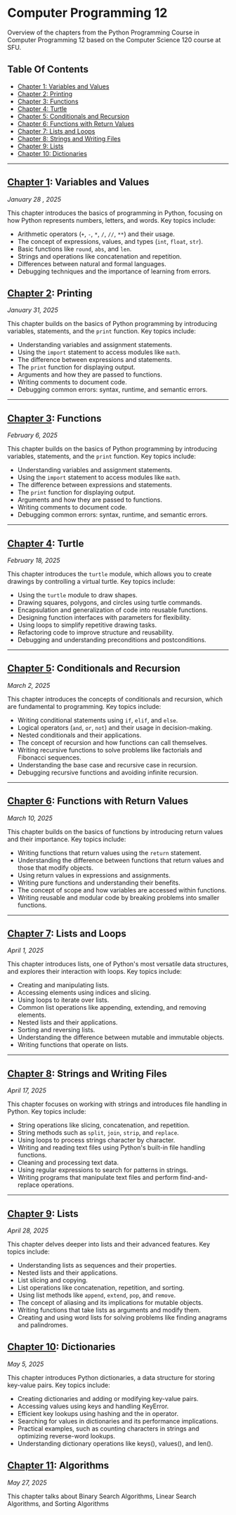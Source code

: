 # Computer Programming 12

Overview of the chapters from the Python Programming Course in Computer Programming 12 based on the Computer Science 120 course at SFU.

## Table Of Contents

- [Chapter 1: Variables and Values](#chapter-1-variables-and-values)
- [Chapter 2: Printing](#chapter-2-printing)
- [Chapter 3: Functions](#chapter-3-functions)
- [Chapter 4: Turtle](#chapter-4-turtle)
- [Chapter 5: Conditionals and Recursion](#chapter-5-conditionals-and-recursion)
- [Chapter 6: Functions with Return Values](#chapter-6-functions-with-return-values)
- [Chapter 7: Lists and Loops](#chapter-7-lists-and-loops)
- [Chapter 8: Strings and Writing Files](#chapter-8-strings-and-writing-files)
- [Chapter 9: Lists](#chapter-9-lists)
- [Chapter 10: Dictionaries](#chapter-10-dictionaries)

---

## [Chapter 1](Python_Chapter_1/chap01.ipynb): Variables and Values

_January 28 , 2025_

This chapter introduces the basics of programming in Python, focusing on how Python represents numbers, letters, and words. Key topics include:

- Arithmetic operators (`+`, `-`, `*`, `/`, `//`, `**`) and their usage.
- The concept of expressions, values, and types (`int`, `float`, `str`).
- Basic functions like `round`, `abs`, and `len`.
- Strings and operations like concatenation and repetition.
- Differences between natural and formal languages.
- Debugging techniques and the importance of learning from errors.

## [Chapter 2](Python_Chapter_2/chap02.ipynb): Printing

_January 31, 2025_

This chapter builds on the basics of Python programming by introducing variables, statements, and the `print` function. Key topics include:

- Understanding variables and assignment statements.
- Using the `import` statement to access modules like `math`.
- The difference between expressions and statements.
- The `print` function for displaying output.
- Arguments and how they are passed to functions.
- Writing comments to document code.
- Debugging common errors: syntax, runtime, and semantic errors.

---

## [Chapter 3](Python_Chapter_3/chap03.ipynb): Functions

_February 6, 2025_

This chapter builds on the basics of Python programming by introducing variables, statements, and the `print` function. Key topics include:

- Understanding variables and assignment statements.
- Using the `import` statement to access modules like `math`.
- The difference between expressions and statements.
- The `print` function for displaying output.
- Arguments and how they are passed to functions.
- Writing comments to document code.
- Debugging common errors: syntax, runtime, and semantic errors.

---

## [Chapter 4](Python_Chapter_4/chap04.ipynb): Turtle

_February 18, 2025_

This chapter introduces the `turtle` module, which allows you to create drawings by controlling a virtual turtle. Key topics include:

- Using the `turtle` module to draw shapes.
- Drawing squares, polygons, and circles using turtle commands.
- Encapsulation and generalization of code into reusable functions.
- Designing function interfaces with parameters for flexibility.
- Using loops to simplify repetitive drawing tasks.
- Refactoring code to improve structure and reusability.
- Debugging and understanding preconditions and postconditions.

---

## [Chapter 5](Python_Chapter_5/chap05.ipynb): Conditionals and Recursion

_March 2, 2025_

This chapter introduces the concepts of conditionals and recursion, which are fundamental to programming. Key topics include:

- Writing conditional statements using `if`, `elif`, and `else`.
- Logical operators (`and`, `or`, `not`) and their usage in decision-making.
- Nested conditionals and their applications.
- The concept of recursion and how functions can call themselves.
- Writing recursive functions to solve problems like factorials and Fibonacci sequences.
- Understanding the base case and recursive case in recursion.
- Debugging recursive functions and avoiding infinite recursion.

---

## [Chapter 6](Python_Chapter_6/chap06.ipynb): Functions with Return Values

_March 10, 2025_

This chapter builds on the basics of functions by introducing return values and their importance. Key topics include:

- Writing functions that return values using the `return` statement.
- Understanding the difference between functions that return values and those that modify objects.
- Using return values in expressions and assignments.
- Writing pure functions and understanding their benefits.
- The concept of scope and how variables are accessed within functions.
- Writing reusable and modular code by breaking problems into smaller functions.

---

## [Chapter 7](Python_Chapter_7/chap07.ipynb): Lists and Loops

_April 1, 2025_

This chapter introduces lists, one of Python's most versatile data structures, and explores their interaction with loops. Key topics include:

- Creating and manipulating lists.
- Accessing elements using indices and slicing.
- Using loops to iterate over lists.
- Common list operations like appending, extending, and removing elements.
- Nested lists and their applications.
- Sorting and reversing lists.
- Understanding the difference between mutable and immutable objects.
- Writing functions that operate on lists.

---

## [Chapter 8](Python_Chapter_8/chap08.ipynb): Strings and Writing Files

_April 17, 2025_

This chapter focuses on working with strings and introduces file handling in Python. Key topics include:

- String operations like slicing, concatenation, and repetition.
- String methods such as `split`, `join`, `strip`, and `replace`.
- Using loops to process strings character by character.
- Writing and reading text files using Python's built-in file handling functions.
- Cleaning and processing text data.
- Using regular expressions to search for patterns in strings.
- Writing programs that manipulate text files and perform find-and-replace operations.

---

## [Chapter 9](Python_Chapter_9/chap09.ipynb): Lists

_April 28, 2025_

This chapter delves deeper into lists and their advanced features. Key topics include:

- Understanding lists as sequences and their properties.
- Nested lists and their applications.
- List slicing and copying.
- List operations like concatenation, repetition, and sorting.
- Using list methods like `append`, `extend`, `pop`, and `remove`.
- The concept of aliasing and its implications for mutable objects.
- Writing functions that take lists as arguments and modify them.
- Creating and using word lists for solving problems like finding anagrams and palindromes.

## [Chapter 10](Python_Chapter_10/chap10.ipynb): Dictionaries

_May 5, 2025_

This chapter introduces Python dictionaries, a data structure for storing key-value pairs. Key topics include:

- Creating dictionaries and adding or modifying key-value pairs.
- Accessing values using keys and handling KeyError.
- Efficient key lookups using hashing and the in operator.
- Searching for values in dictionaries and its performance implications.
- Practical examples, such as counting characters in strings and optimizing reverse-word lookups.
- Understanding dictionary operations like keys(), values(), and len().

## [Chapter 11](Python_Chapter_11): Algorithms

_May 27, 2025_

This chapter talks about Binary Search Algorithms, Linear Search Algorithms, and Sorting Algorithms
